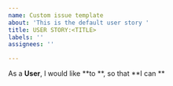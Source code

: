 ```yaml
---
name: Custom issue template
about: 'This is the default user story '
title: USER STORY:<TITLE>
labels: ''
assignees: ''

---
```


As a **User**, I would like **to **, so that **I can **

